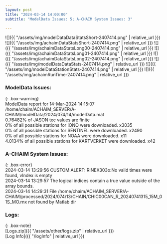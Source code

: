 ```yaml
---
layout: post
title: "2024-03-14 14:00:00"
subtitle: "ModelData Issues: 5; A-CHAIM System Issues: 3"

---
```


![]({{ "/assets/img/modelDataDataStatsShort-2407414.png" | relative_url }})
![]({{ "/assets/img/achaimDataStatsShort-2407414.png" | relative_url }})
![]({{ "/assets/img/achaimDataStatsLong00-2407414.png" | relative_url }})
![]({{ "/assets/img/achaimDataStatsLong01-2407414.png" | relative_url }})
![]({{ "/assets/img/achaimDataStatsLong02-2407414.png" | relative_url }})
![]({{ "/assets/img/modelDataDataStats-2407414.png" | relative_url }})
![]({{ "/assets/img/modelDataStationStats-2407414.png" | relative_url }})
![]({{ "/assets/img/achaimRunTime-2407414.png" | relative_url }})


### ModelData Issues:  
  
{: .box-warning}  
 ModelData report for 14-Mar-2024 14:15:07   
 /home/chaim/ACHAIM_SERVER/A-CHAIM/modelData/2024/074/14/modelData.mat   
 0.76482% of JASON tec values are finite   
 0% of all possible stations for IONO were downloaded. x3035   
 0% of all possible stations for SENTINEL were downloaded. x2490   
 0% of all possible stations for NOAA were downloaded. x11   
 4.0134% of all possible stations for KARTVERKET were downloaded. x42   
  
### A-CHAIM System Issues:  
  
{: .box-error}  
2024-03-14 13:29:56 CUSTOM ALERT: RINEX303o:No valid times were found, vIndex is empty  
2024-03-14 13:29:57 The logical indices contain a true value outside of the array bounds.  
2024-03-14 14:29:31 File /home/chaim/ACHAIM_SERVER/A-CHAIM/processed/2024/074/13/CHAIN/CHIC00CAN_R_20240741315_15M_01S_MO.rnx not found by Matlab dir  

### Logs:  
  
{: .box-note}  
[Logs.zip]({{ "/assets/other/logs.zip" | relative_url }})  
[Log Info]({{ "/logInfo" | relative_url }})  
